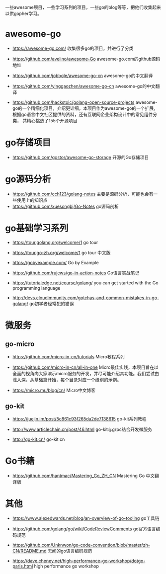 一些awesome项目，一些学习系列的项目，一些go的blog等等，把他们收集起来以供gopher学习。



# awesome-go

- https://awesome-go.com/   收集很多go的项目，并进行了分类
- https://github.com/avelino/awesome-Go awesome-go.com的github源码地址
- https://github.com/jobbole/awesome-go-cn awesome-go的中文翻译
- https://github.com/yinggaozhen/awesome-go-cn  awesome-go的中文翻译



- https://github.com/hackstoic/golang-open-source-projects awesome-go的一个精细化项目，介绍更详细。本项目作为awesome-go的一个扩展，根据go语言中文社区提供的资料，还有互联网企业架构设计中的常见组件分类， 共精心挑选了155个开源项目



# go存储项目

- https://github.com/gostor/awesome-go-storage 开源的Go存储项目



# go源码分析

- https://github.com/cch123/golang-notes 主要是源码分析，可能也会有一些使用上的知识点
- https://github.com/xuesongbj/Go-Notes go源码剖析



# go基础学习系列

- https://tour.golang.org/welcome/1 go tour

- https://tour.go-zh.org/welcome/1  go tour 中文版

- https://gobyexample.com/ Go by Example

- https://github.com/rujews/go-in-action-notes Go语言实战笔记

- https://tutorialedge.net/course/golang/  you can get started with the Go programming language

- <http://devs.cloudimmunity.com/gotchas-and-common-mistakes-in-go-golang/> go初学者经常犯的错误

  
  
# 微服务

## go-micro

- <https://github.com/micro-in-cn/tutorials>  Micro教程系列
  
- <https://github.com/micro-in-cn/all-in-one> Micro最佳实践，本项目旨在以全面的视角向大家演示micro服务的开发，并尽可能介绍其功能。我们尝试由浅入深，从基础篇开始，每个目录对应一个级别的示例。
  
- <https://micro.mu/blog/cn/>  Micro中文博客
## go-kit

- <https://juejin.im/post/5c861c93f265da2de7138615> go-kit系列教程

- http://www.articlechain.cn/post/46.html  go-kit与grpc结合开发微服务
- http://go-kit.cn/  go-kit cn


# Go书籍
- https://github.com/hantmac/Mastering_Go_ZH_CN Mastering Go 中文翻译版


# 其他

- <https://www.alexedwards.net/blog/an-overview-of-go-tooling> go工具链
  
- <https://github.com/golang/go/wiki/CodeReviewComments> go官方语言编码规范
  
- <https://github.com/Unknwon/go-code-convention/blob/master/zh-CN/README.md>  无闻的go语言编码规范

- <https://dave.cheney.net/high-performance-go-workshop/dotgo-paris.html>  high performance go workshop
  
  
  
